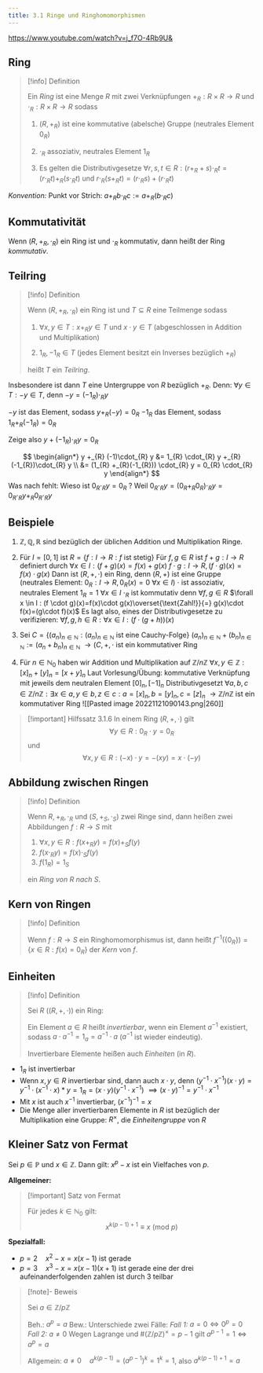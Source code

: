 ```yaml
---
title: 3.1 Ringe und Ringhomomorphismen
---
```



https://www.youtube.com/watch?v=j_f7O-4Rb9U&

## Ring

> [!info] Definition 
> 
> Ein *Ring* ist eine Menge $R$ mit zwei Verknüpfungen $+_{R} : R\times R\to R$ und $\cdot_{R} : R \times R\to R$
> sodass 
> 1. $(R, +_{R})$ ist eine kommutative (abelsche) Gruppe (neutrales Element $0_{R}$)
>  
> 2. $\cdot_{R}$ assoziativ, neutrales Element $1_{R}$
>  
> 3. Es gelten die Distributivgesetze
>    $\forall r,s,t \in R : (r+_{R}+s)\cdot_{R} t = (r \cdot_R t)+_{R}(s\cdot_{R}t)$
>    und $r \cdot_{R} (s+_{R}t)=(r\cdot_{R}s)+(r \cdot_{R}t)$

*Konvention:* Punkt vor Strich: $a+_{R}b\cdot_{R} c := a +_{R} (b\cdot_{R}c)$

## Kommutativität

Wenn $(R, +_{R}, \cdot_{R})$ ein Ring ist und $\cdot_{R}$ kommutativ, dann heißt der Ring *kommutativ*.

## Teilring

> [!info] Definition 
> 
> Wenn $(R, +_{R}, \cdot_{R})$ ein Ring ist und $T \subseteq R$ eine Teilmenge sodass
> 1. $\forall x,y \in T: x +_{R} y \in T$ und $x \cdot y \in T$ 
>    (abgeschlossen in Addition und Multiplikation)
>   
> 2. $1_{R}, -1_{R} \in T$
>    (jedes Element besitzt ein Inverses bezüglich $+_{R}$)
> 
> heißt $T$ ein *Teilring*.

Insbesondere ist dann $T$ eine Untergruppe von $R$ bezüglich $+_{R}$. Denn:
$\forall y \in T: -y \in T$, denn
$-y = (-1_{R}) \cdot_{R} y$

$-y$ ist das Element, sodass $y+_{R}(-y)=0_{R}$
$-1_{R}$ das Element, sodass $1_{R}+_{R}(-1_{R})=0_{R}$

Zeige also $y+(-1_{R})\cdot_{R}y=0_{R}$

$$
\begin{align*}
y +_{R} (-1)\cdot_{R} y &= 1_{R} \cdot_{R} y +_{R} (-1_{R})\cdot_{R} y \\
&= (1_{R} +_{R}(-1_{R})) \cdot_{R} y = 0_{R} \cdot_{R} y
\end{align*}
$$
Was nach fehlt: Wieso ist $0_{R} \cdot_{R} y = 0_{R}$ ?
    Weil $0_{R}\cdot_{R} y = (0_{R}+_{R}0_{R})\cdot_{R} y = 0_{R} \cdot_{R} y +_{R} 0_{R} \cdot_{R} y$

## Beispiele

1. $\mathbb{Z}, \mathbb{Q}, \mathbb{R}$ sind bezüglich der üblichen Addition und Multiplikation Ringe.
   
2. Für $I=[0,1]$ ist $R=\{ f: I \to R : f \text{ ist stetig} \}$
    Für $f,g \in R$ ist $f+g : I \to R$ definiert durch 
        $\forall x \in I : (f+g)(x) = f(x)+g(x)$
        $f \cdot g: I \to R, (f\cdot g)(x)=f(x)\cdot g(x)$
    Dann ist $(R,+,\cdot)$ ein Ring, denn $(R,+)$ ist eine Gruppe (neutrales Element: $0_{R}:I\to R, 0_{R}(x)=0 \ \forall x \in I$)
    $\cdot$ ist assoziativ, neutrales Element $1_{R}=1 \ \forall x \in I$
    $\cdot_{R}$ ist kommutativ denn $\forall f, g \in R$
        $\forall x \in I : (f \cdot g)(x)=f(x)\cdot g(x)\overset{\text{Zahl!}}{=} g(x)\cdot f(x)=(g\cdot f)(x)$
    Es lagt also, eines der Distributivgesetze zu verifizieren:
    $\forall f,g,h \in R : \forall x \in I : (f\cdot(g+h))(x)$
    
3. Sei $C = \{ (a_{n})_{n \in\mathbb{N}} : (a_{n})_{n \in\mathbb{N}} \text{ ist eine Cauchy-Folge} \}$
   $(a_{n})_{n \in\mathbb{N}} + (b_{n})_{n \in\mathbb{N}} := (a_{n}+b_{n})_{n \in\mathbb{N}}$
   $\to (C, +, \cdot$ ist ein kommutativer Ring
   
4. Für $n \in \mathbb{N}_{0}$ haben wir Addition und Multiplikation auf $\mathbb{Z} \text{/}n\mathbb{Z}$
   $\forall x,y \in \mathbb{Z} : [x]_{n}+[y]_{n} = [x+y]_{n}$
   Laut Vorlesung/Übung: kommutative Verknüpfung mit jeweils dem neutralen Element $[0]_{n}, [-1]_{n}$
   Distributivgesetzt $\forall a,b,c \in \mathbb{Z}\text{/}n\mathbb{Z} : \exists x \in a, y \in b, z \in c : a = [x]_{n}, b=[y]_{n},c=[z]_{n}$
   $\to\mathbb{Z} \text{/}n\mathbb{Z}$ ist ein kommutativer Ring
   ![[Pasted image 20221121090143.png|260]]

> [!important] Hilfssatz 3.1.6
> In einem Ring $(R, +, \cdot)$ gilt 
>  $$\forall y \in R: 0_{R}\cdot y=0_{R}$$
> und 
> $$\forall x,y \in R : (-x)\cdot y=-(xy)=x\cdot(-y)$$

## Abbildung zwischen Ringen

> [!info] Definition 
> 
> Wenn $R, +_{R}, \cdot_{R}$ und $(S, +_{S}, \cdot_{S})$ zwei Ringe sind, dann heißen zwei Abbildungen
> $f : R \to S$ mit
> 
> 1. $\forall x,y \in R: f(x+_{R}y)=f(x)+_{S}f(y)$
> 2. $f(x \cdot_{R} y)=f(x) \cdot_{S} f(y)$
> 3. $f(1_{R})=1_{S}$
> 
> ein *Ring von $R$ nach $S$*.

## Kern von Ringen

> [!info] Definition 
> 
> Wenn $f:R\to S$ ein Ringhomomorphismus ist, dann heißt $f^{-1}(\{ 0_{R} \})=\{ x \in R: f(x)=0_{R} \}$ der *Kern* von $f$.

## Einheiten

> [!info] Definition 
> 
> Sei $R$ ($(R, +, \cdot)$) ein Ring: 
> 
> Ein Element $a \in R$ heißt *invertierbar*, wenn ein Element $a^{-1}$ existiert, sodass $a\cdot a^{-1}=1_{a}=a^{-1}\cdot a$ ($a^{-1}$ ist wieder eindeutig).
> 
> Invertierbare Elemente heißen auch *Einheiten* (in $R$).

- $1_{R}$ ist invertierbar
- Wenn $x,y \in R$ invertierbar sind, dann auch $x \cdot y$, denn $(y^{-1}\cdot x^{-1})(x\cdot y)=y^{-1}\cdot(x ^{-1} \cdot x)*y=1_{R}=(x\cdot y)(y ^{-1} \cdot x ^{-1})$
  $\implies (x \cdot y)^{-1}=y^{-1}\cdot x ^{-1}$
- Mit $x$ ist auch $x ^{-1}$ invertierbar, $(x ^{-1})^{-1}=x$ 
- Die Menge aller invertierbaren Elemente in $R$ ist bezüglich der Multiplikation eine Gruppe: $R^\times$, die *Einheitengruppe* von $R$

## Kleiner Satz von Fermat

Sei $p \in \mathbb{P}$ und $x \in \mathbb{Z}$. 
Dann gilt: $x^p-x$ ist ein Vielfaches von $p$.

**Allgemeiner:** 

> [!important] Satz von Fermat
> 
>  Für jedes $k \in \mathbb{N}_{0}$ gilt: 
>  $$
> x^{k(p-1)+1} \equiv x \ (\text{mod } p)
> $$

**Spezialfall:**
- $p=2 \quad x^2-x=x(x-1)$ ist gerade
- $p=3 \quad x^3-x=x(x-1)(x+1)$ ist gerade
  eine der drei aufeinanderfolgenden zahlen ist durch 3 teilbar

> [!note]- Beweis
> 
> Sei $a \in \mathbb{Z}\text{/}p\mathbb{Z}$
> 
> Beh.: $a^p=a$
> Bew.:
> Unterschiede zwei Fälle:
> *Fall 1:* $a=0 \iff 0^p=0$
> *Fall 2:* $a\neq 0$
>     Wegen Lagrange und $\#(\mathbb{Z}\text{/}p\mathbb{Z})^\times=p-1$
>     gilt $a^{p-1}=1 \iff a^p=a$
>     
> Allgemein:
> $a\neq 0 \quad a^{k(p-1)}=(a^{p-1})^k=1^k=1$, also $a^{k(p-1)+1}=a$



  